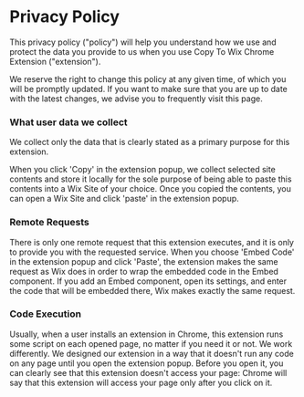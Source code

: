 # Privacy Policy

This privacy policy ("policy") will help you understand how we use and protect the
data you provide to us when you use Copy To Wix Chrome Extension ("extension").

We reserve the right to change this policy at any given time, of which you will be promptly updated. If you want to
make sure that you are up to date with the latest changes, we advise you to frequently visit this page.

### What user data we collect

We collect only the data that is clearly stated as a primary purpose for this extension.

When you click 'Copy' in the extension popup, we collect selected site contents and store it locally for the sole
purpose of being able to paste this contents into a Wix Site of your choice. Once you copied the contents, you can
open a Wix Site and click 'paste' in the extension popup.

### Remote Requests

There is only one remote request that this extension executes, and it is only to provide you with the requested service.
When you choose 'Embed Code' in the extension popup and click 'Paste', the extension makes the same request as
Wix does in order to wrap the embedded code in the Embed component. If you add an Embed component, open its settings, and
enter the code that will be embedded there, Wix makes exactly the same request.

### Code Execution

Usually, when a user installs an extension in Chrome, this extension runs some script on each opened page, no matter 
if you need it or not.
We work differently. We designed our extension in a way that it doesn't run any code on any page until
you open the extension popup. Before you open it, you can clearly see that this extension doesn't access your
page: Chrome will say that this extension will access your page only after you click on it. 